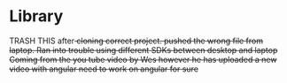 # Library
TRASH THIS after<del> cloning correct project. pushed the wrong file from laptop. Ran into trouble using different SDKs between desktop and laptop
Coming from the you tube video by Wes however he has uploaded a new video with angular
need to work on angular for sure</del>
